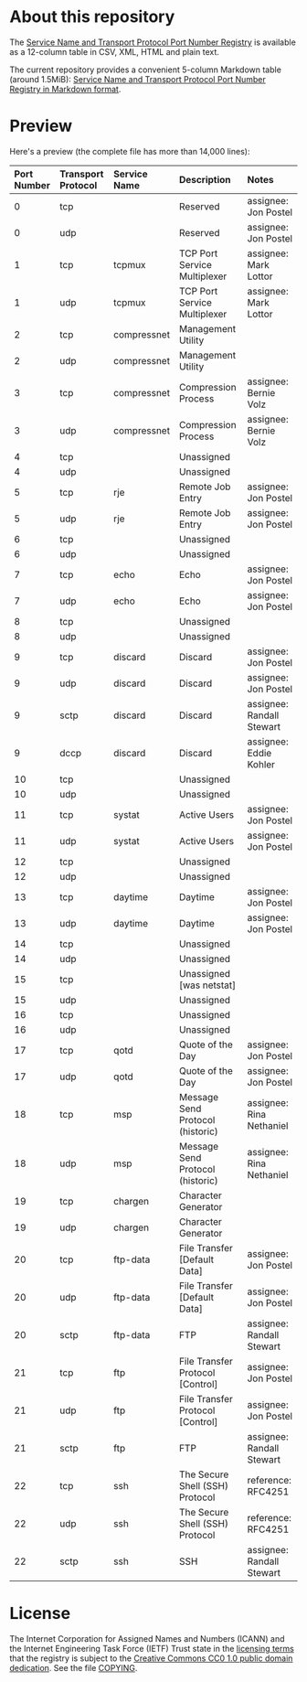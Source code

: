 # About this repository

The [Service Name and Transport Protocol Port Number Registry](https://www.iana.org/assignments/service-names-port-numbers/service-names-port-numbers.xhtml) is available as a 12-column table in CSV, XML, HTML and plain text.

The current repository provides a convenient 5-column Markdown table (around 1.5MiB): [Service Name and Transport Protocol Port Number Registry in Markdown format](service-names-port-numbers-formatted.md).

# Preview

Here's a preview (the complete file has more than 14,000 lines):

| Port Number | Transport Protocol | Service Name | Description | Notes |
| :---------- | :----------------- | :------------| :---------- | :---- |
| 0 | tcp | | Reserved | assignee: Jon Postel | contact: Jon Postel |
| 0 | udp | | Reserved | assignee: Jon Postel | contact: Jon Postel |
| 1 | tcp | tcpmux | TCP Port Service Multiplexer | assignee: Mark Lottor | contact: Mark Lottor |
| 1 | udp | tcpmux | TCP Port Service Multiplexer | assignee: Mark Lottor | contact: Mark Lottor |
| 2 | tcp | compressnet | Management Utility | |
| 2 | udp | compressnet | Management Utility | |
| 3 | tcp | compressnet | Compression Process | assignee: Bernie Volz | contact: Bernie Volz |
| 3 | udp | compressnet | Compression Process | assignee: Bernie Volz | contact: Bernie Volz |
| 4 | tcp | | Unassigned | |
| 4 | udp | | Unassigned | |
| 5 | tcp | rje | Remote Job Entry | assignee: Jon Postel | contact: Jon Postel |
| 5 | udp | rje | Remote Job Entry | assignee: Jon Postel | contact: Jon Postel |
| 6 | tcp | | Unassigned | |
| 6 | udp | | Unassigned | |
| 7 | tcp | echo | Echo | assignee: Jon Postel | contact: Jon Postel |
| 7 | udp | echo | Echo | assignee: Jon Postel | contact: Jon Postel |
| 8 | tcp | | Unassigned | |
| 8 | udp | | Unassigned | |
| 9 | tcp | discard | Discard | assignee: Jon Postel | contact: Jon Postel |
| 9 | udp | discard | Discard | assignee: Jon Postel | contact: Jon Postel |
| 9 | sctp | discard | Discard | assignee: Randall Stewart | contact: Randall Stewart | modification date: 2022-02-07 | reference: RFC9260 |
| 9 | dccp | discard | Discard | assignee: Eddie Kohler | contact: Eddie Kohler | reference: RFC4340 | service code: 1145656131 |
| 10 | tcp | | Unassigned | |
| 10 | udp | | Unassigned | |
| 11 | tcp | systat | Active Users | assignee: Jon Postel | contact: Jon Postel |
| 11 | udp | systat | Active Users | assignee: Jon Postel | contact: Jon Postel |
| 12 | tcp | | Unassigned | |
| 12 | udp | | Unassigned | |
| 13 | tcp | daytime | Daytime | assignee: Jon Postel | contact: Jon Postel | reference: RFC867 |
| 13 | udp | daytime | Daytime | assignee: Jon Postel | contact: Jon Postel | reference: RFC867 |
| 14 | tcp | | Unassigned | |
| 14 | udp | | Unassigned | |
| 15 | tcp | | Unassigned [was netstat] | |
| 15 | udp | | Unassigned | |
| 16 | tcp | | Unassigned | |
| 16 | udp | | Unassigned | |
| 17 | tcp | qotd | Quote of the Day | assignee: Jon Postel | contact: Jon Postel |
| 17 | udp | qotd | Quote of the Day | assignee: Jon Postel | contact: Jon Postel |
| 18 | tcp | msp | Message Send Protocol (historic) | assignee: Rina Nethaniel | contact: Rina Nethaniel |
| 18 | udp | msp | Message Send Protocol (historic) | assignee: Rina Nethaniel | contact: Rina Nethaniel |
| 19 | tcp | chargen | Character Generator | |
| 19 | udp | chargen | Character Generator | |
| 20 | tcp | ftp-data | File Transfer [Default Data] | assignee: Jon Postel | contact: Jon Postel |
| 20 | udp | ftp-data | File Transfer [Default Data] | assignee: Jon Postel | contact: Jon Postel |
| 20 | sctp | ftp-data | FTP | assignee: Randall Stewart | contact: Randall Stewart | modification date: 2022-02-07 | reference: RFC9260 |
| 21 | tcp | ftp | File Transfer Protocol [Control] | assignee: Jon Postel | contact: Jon Postel | reference: RFC959 | assignment notes: Defined TXT keys: u=<username> p=<password> path=<path> |
| 21 | udp | ftp | File Transfer Protocol [Control] | assignee: Jon Postel | contact: Jon Postel | reference: RFC959 | assignment notes: Defined TXT keys: u=<username> p=<password> path=<path> |
| 21 | sctp | ftp | FTP | assignee: Randall Stewart | contact: Randall Stewart | modification date: 2022-02-07 | reference: RFC9260 | assignment notes: Defined TXT keys: u=<username> p=<password> path=<path> |
| 22 | tcp | ssh | The Secure Shell (SSH) Protocol | reference: RFC4251 | assignment notes: Defined TXT keys: u=<username> p=<password> |
| 22 | udp | ssh | The Secure Shell (SSH) Protocol | reference: RFC4251 | assignment notes: Defined TXT keys: u=<username> p=<password> |
| 22 | sctp | ssh | SSH | assignee: Randall Stewart | contact: Randall Stewart | modification date: 2022-02-07 | reference: RFC9260 | assignment notes: Defined TXT keys: u=<username> p=<password> |

# License

The Internet Corporation for Assigned Names and Numbers (ICANN) and the Internet Engineering Task Force (IETF) Trust state in the [licensing terms](https://www.iana.org/help/licensing-terms) that the registry is subject to the [Creative Commons CC0 1.0 public domain dedication](https://creativecommons.org/publicdomain/zero/1.0/legalcode). See the file [COPYING](COPYING).